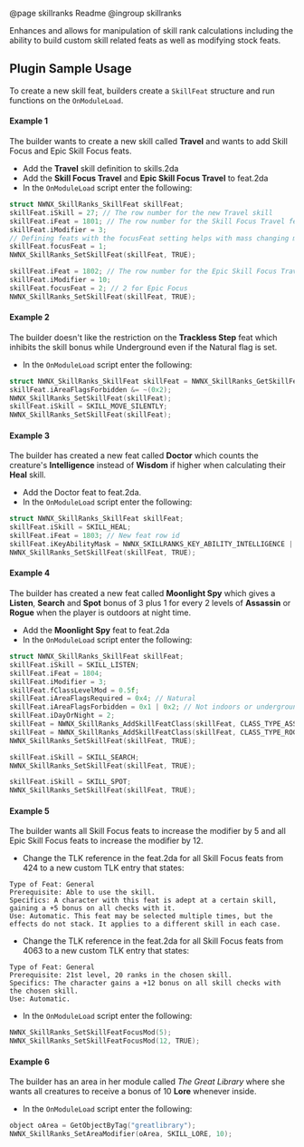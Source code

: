 @page skillranks Readme
@ingroup skillranks

Enhances and allows for manipulation of skill rank calculations including the ability to build custom skill related feats as well as modifying stock feats.

## Plugin Sample Usage

To create a new skill feat, builders create a `SkillFeat` structure and run functions on the `OnModuleLoad`.

#### Example 1
The builder wants to create a new skill called **Travel** and wants to add Skill Focus and Epic Skill Focus feats.

* Add the **Travel** skill definition to skills.2da
* Add the **Skill Focus Travel** and **Epic Skill Focus Travel** to feat.2da
* In the `OnModuleLoad` script enter the following:
```c
struct NWNX_SkillRanks_SkillFeat skillFeat;
skillFeat.iSkill = 27; // The row number for the new Travel skill
skillFeat.iFeat = 1801; // The row number for the Skill Focus Travel feat
skillFeat.iModifier = 3;
// Defining feats with the focusFeat setting helps with mass changing modifiers
skillFeat.focusFeat = 1;
NWNX_SkillRanks_SetSkillFeat(skillFeat, TRUE);

skillFeat.iFeat = 1802; // The row number for the Epic Skill Focus Travel feat
skillFeat.iModifier = 10;
skillFeat.focusFeat = 2; // 2 for Epic Focus
NWNX_SkillRanks_SetSkillFeat(skillFeat, TRUE);
``` 

#### Example 2
The builder doesn't like the restriction on the **Trackless Step** feat which inhibits the skill bonus while Underground even if the Natural flag is set.

* In the `OnModuleLoad` script enter the following:
```c
struct NWNX_SkillRanks_SkillFeat skillFeat = NWNX_SkillRanks_GetSkillFeat(SKILL_HIDE, FEAT_TRACKLESS_STEP);
skillFeat.iAreaFlagsForbidden &= ~(0x2);
NWNX_SkillRanks_SetSkillFeat(skillFeat);
skillFeat.iSkill = SKILL_MOVE_SILENTLY;
NWNX_SkillRanks_SetSkillFeat(skillFeat);
``` 

#### Example 3
The builder has created a new feat called **Doctor** which counts the creature's **Intelligence** instead of **Wisdom** if higher when calculating their **Heal** skill.
* Add the Doctor feat to feat.2da. 
* In the `OnModuleLoad` script enter the following:
```c
struct NWNX_SkillRanks_SkillFeat skillFeat;
skillFeat.iSkill = SKILL_HEAL;
skillFeat.iFeat = 1803; // New feat row id
skillFeat.iKeyAbilityMask = NWNX_SKILLRANKS_KEY_ABILITY_INTELLIGENCE | NWNX_SKILLRANKS_KEY_ABILITY_WISDOM | NWNX_SKILLRANKS_KEY_ABILITY_CALC_MAX;
NWNX_SkillRanks_SetSkillFeat(skillFeat, TRUE);
```

#### Example 4
The builder has created a new feat called **Moonlight Spy** which gives a **Listen**, **Search** and **Spot** bonus of 3 plus 1 for every 2 levels of **Assassin** or **Rogue** when the player is outdoors at night time.
* Add the **Moonlight Spy** feat to feat.2da 
* In the `OnModuleLoad` script enter the following:
```c
struct NWNX_SkillRanks_SkillFeat skillFeat;
skillFeat.iSkill = SKILL_LISTEN;
skillFeat.iFeat = 1804;
skillFeat.iModifier = 3;
skillFeat.fClassLevelMod = 0.5f;
skillFeat.iAreaFlagsRequired = 0x4; // Natural
skillFeat.iAreaFlagsForbidden = 0x1 | 0x2; // Not indoors or underground
skillFeat.iDayOrNight = 2;
skillFeat = NWNX_SkillRanks_AddSkillFeatClass(skillFeat, CLASS_TYPE_ASSASSIN);
skillFeat = NWNX_SkillRanks_AddSkillFeatClass(skillFeat, CLASS_TYPE_ROGUE);
NWNX_SkillRanks_SetSkillFeat(skillFeat, TRUE);

skillFeat.iSkill = SKILL_SEARCH;
NWNX_SkillRanks_SetSkillFeat(skillFeat, TRUE);

skillFeat.iSkill = SKILL_SPOT;
NWNX_SkillRanks_SetSkillFeat(skillFeat, TRUE);
```

#### Example 5
The builder wants all Skill Focus feats to increase the modifier by 5 and all Epic Skill Focus feats to increase the modifier by 12.
* Change the TLK reference in the feat.2da for all Skill Focus feats from 424 to a new custom TLK entry that states:
```text
Type of Feat: General
Prerequisite: Able to use the skill.
Specifics: A character with this feat is adept at a certain skill, gaining a +5 bonus on all checks with it.
Use: Automatic. This feat may be selected multiple times, but the effects do not stack. It applies to a different skill in each case.
```
* Change the TLK reference in the feat.2da for all Skill Focus feats from 4063 to a new custom TLK entry that states:
```text
Type of Feat: General
Prerequisite: 21st level, 20 ranks in the chosen skill.
Specifics: The character gains a +12 bonus on all skill checks with the chosen skill.
Use: Automatic.
```
* In the `OnModuleLoad` script enter the following:
```c
NWNX_SkillRanks_SetSkillFeatFocusMod(5);
NWNX_SkillRanks_SetSkillFeatFocusMod(12, TRUE);
```

#### Example 6
The builder has an area in her module called *The Great Library* where she wants all creatures to receive a bonus of 10 **Lore** whenever inside.
* In the `OnModuleLoad` script enter the following:
```c
object oArea = GetObjectByTag("greatlibrary");
NWNX_SkillRanks_SetAreaModifier(oArea, SKILL_LORE, 10);
```
